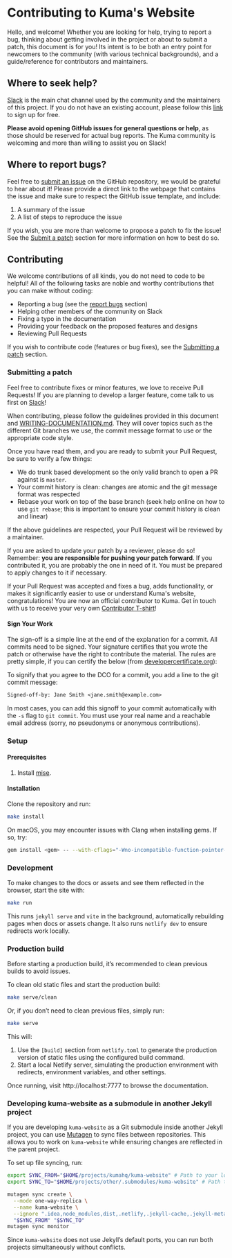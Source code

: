 # Contributing to Kuma's Website

Hello, and welcome! Whether you are looking for help, trying to report a bug, thinking about getting involved in the project or about to submit a patch, this document is for you! Its intent is to be both an entry point for newcomers to the community (with various technical backgrounds), and a guide/reference for contributors and maintainers.

## Where to seek help?

[Slack](https://kuma-mesh.slack.com) is the main chat channel used by the community and the maintainers of this project. If you do not have an existing account, please follow this [link](https://join.slack.com/t/kuma-mesh/shared_invite/zt-1rcll3y6t-DkV_CAItZUoy0IvCwQ~jlQ) to sign up for free.

**Please avoid opening GitHub issues for general questions or help**, as those should be reserved for actual bug reports. The Kuma community is welcoming and more than willing to assist you on Slack!

## Where to report bugs?

Feel free to [submit an issue](https://github.com/kumahq/kuma-website/issues/new/choose) on the GitHub repository, we would be grateful to hear about it! Please provide a direct link to the webpage that contains the issue and make sure to respect the GitHub issue template, and include:

1. A summary of the issue
2. A list of steps to reproduce the issue

If you wish, you are more than welcome to propose a patch to fix the issue! See the [Submit a patch](#submitting-a-patch) section for more information on how to best do so.

## Contributing

We welcome contributions of all kinds, you do not need to code to be helpful! All of the following tasks are noble and worthy contributions that you can make without coding:

- Reporting a bug (see the [report bugs](#where-to-report-bugs) section)
- Helping other members of the community on Slack
- Fixing a typo in the documentation
- Providing your feedback on the proposed features and designs
- Reviewing Pull Requests

If you wish to contribute code (features or bug fixes), see the [Submitting a patch](#submitting-a-patch) section.

### Submitting a patch

Feel free to contribute fixes or minor features, we love to receive Pull Requests! If you are planning to develop a larger feature, come talk to us first on [Slack](#where-to-seek-for-help)!

When contributing, please follow the guidelines provided in this document and [WRITING-DOCUMENTATION.md](WRITING-DOCUMENTATION.md). They will cover topics such as the different Git branches we use, the commit message format to use or the appropriate code style.

Once you have read them, and you are ready to submit your Pull Request, be sure to verify a few things:

- We do trunk based development so the only valid branch to open a PR against is `master`.
- Your commit history is clean: changes are atomic and the git message format was respected
- Rebase your work on top of the base branch (seek help online on how to use `git rebase`; this is important to ensure your commit history is clean and linear)

If the above guidelines are respected, your Pull Request will be reviewed by a maintainer.

If you are asked to update your patch by a reviewer, please do so! Remember: **you are responsible for pushing your patch forward**. If you contributed it, you are probably the one in need of it. You must be prepared to apply changes to it if necessary.

If your Pull Request was accepted and fixes a bug, adds functionality, or makes it significantly easier to use or understand Kuma's website, congratulations! You are now an official contributor to Kuma. Get in touch with us to receive your very own [Contributor T-shirt](#contributor-t-shirt)!

#### Sign Your Work

The sign-off is a simple line at the end of the explanation for a commit. All commits need to be signed. Your signature certifies that you wrote the patch or otherwise have the right to contribute the material. The rules are pretty simple, if you can certify the below (from [developercertificate.org](https://developercertificate.org/)):

To signify that you agree to the DCO for a commit, you add a line to the git commit message:

```txt
Signed-off-by: Jane Smith <jane.smith@example.com>
```

In most cases, you can add this signoff to your commit automatically with the `-s` flag to `git commit`. You must use your real name and a reachable email address (sorry, no pseudonyms or anonymous contributions).

### Setup

#### Prerequisites

1. Install [mise](https://mise.jdx.dev/installing-mise.html).

#### Installation

Clone the repository and run:

```sh
make install
```  

On macOS, you may encounter issues with Clang when installing gems. If so, try:

```sh
gem install <gem> -- --with-cflags="-Wno-incompatible-function-pointer-types"
```

### Development

To make changes to the docs or assets and see them reflected in the browser, start the site with:

```sh
make run
```

This runs `jekyll serve` and `vite` in the background, automatically rebuilding pages when docs or assets change. It also runs `netlify dev` to ensure redirects work locally.

### Production build

Before starting a production build, it’s recommended to clean previous builds to avoid issues.

To clean old static files and start the production build:

```sh
make serve/clean
```  

Or, if you don’t need to clean previous files, simply run:

```sh
make serve
```  

This will:
1. Use the `[build]` section from `netlify.toml` to generate the production version of static files using the configured build command.
2. Start a local Netlify server, simulating the production environment with redirects, environment variables, and other settings.

Once running, visit http://localhost:7777 to browse the documentation.

### Developing kuma-website as a submodule in another Jekyll project

If you are developing `kuma-website` as a Git submodule inside another Jekyll project, you can use [Mutagen](https://mutagen.io) to sync files between repositories. This allows you to work on `kuma-website` while ensuring changes are reflected in the parent project.

To set up file syncing, run:

```sh
export SYNC_FROM="$HOME/projects/kumahq/kuma-website" # Path to your local kuma-website repository
export SYNC_TO="$HOME/projects/other/.submodules/kuma-website" # Path to where kuma-website is located in the other project

mutagen sync create \
  --mode one-way-replica \
  --name kuma-website \
  --ignore ".idea,node_modules,dist,.netlify,.jekyll-cache,.jekyll-metadata,app/.jekyll-cache,app/.jekyll-metadata,.bundle" \
  "$SYNC_FROM" "$SYNC_TO"
mutagen sync monitor
```

Since `kuma-website` does not use Jekyll’s default ports, you can run both projects simultaneously without conflicts.

